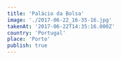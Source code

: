 ```yaml
---
title: 'Palácio da Bolsa'
image: './2017-06-22_16-35-16.jpg'
takenAt: '2017-06-22T14:35:16.000Z'
country: 'Portugal'
place: 'Porto'
publish: true
---
```

